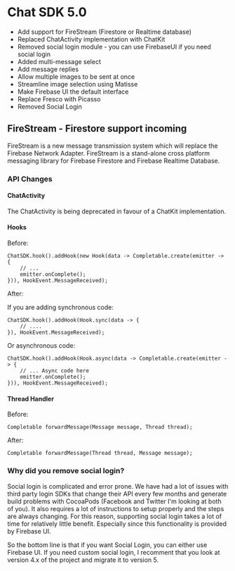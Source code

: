 # Chat SDK 5.0

- Add support for FireStream (Firestore or Realtime database)
- Replaced ChatActivity implementation with ChatKit
- Removed social login module - you can use FirebaseUI if you need social login
- Added multi-message select
- Add message replies
- Allow multiple images to be sent at once
- Streamline image selection using Matisse
- Make Firebase UI the default interface
- Replace Fresco with Picasso
- Removed Social Login

## FireStream - Firestore support incoming

FireStream is a new message transmission system which will replace the Firebase Network Adapter. FireStream is a stand-alone cross platform messaging library for Firebase Firestore and Firebase Realtime Database. 

### API Changes

#### ChatActivity

The ChatActivity is being deprecated in favour of a ChatKit implementation. 

#### Hooks

Before:

```
ChatSDK.hook().addHook(new Hook(data -> Completable.create(emitter -> {
    // ...
    emitter.onComplete();
})), HookEvent.MessageReceived);
```

After:

If you are adding synchronous code:

```
ChatSDK.hook().addHook(Hook.sync(data -> {
    // ....
}), HookEvent.MessageReceived);
```
Or asynchronous code:

```
ChatSDK.hook().addHook(Hook.async(data -> Completable.create(emitter -> {
    // ... Async code here
    emitter.onComplete();
})), HookEvent.MessageReceived);
```

#### Thread Handler

Before:

```
Completable forwardMessage(Message message, Thread thread);
```
After:

```
Completable forwardMessage(Thread thread, Message message);
```

### Why did you remove social login?

Social login is complicated and error prone. We have had a lot of issues with third party login SDKs that change their API every few months and generate build problems with CocoaPods (Facebook and Twitter I'm looking at both of you). It also requires a lot of instructions to setup properly and the steps are always changing. For this reason, supporting social login takes a lot of time for relatively little benefit. Especially since this functionality is provided by Firebase UI. 

So the bottom line is that if you want Social Login, you can either use Firebase UI. If you need custom social login, I recomment that you look at version 4.x of the project and migrate it to version 5. 


